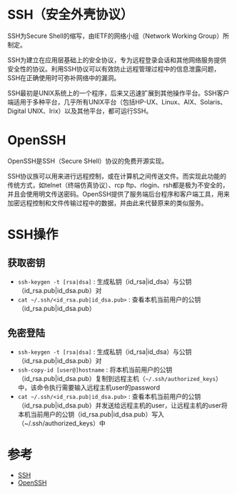 # SSH（安全外壳协议）
SSH为Secure Shell的缩写，由IETF的网络小组（Network Working Group）所制定。

SSH为建立在应用层基础上的安全协议，专为远程登录会话和其他网络服务提供安全性的协议。利用SSH协议可以有效防止远程管理过程中的信息泄露问题，SSH在正确使用时可弥补网络中的漏洞。

SSH最初是UNIX系统上的一个程序，后来又迅速扩展到其他操作平台。SSH客户端适用于多种平台，几乎所有UNIX平台（包括HP-UX、Linux、AIX、Solaris、Digital UNIX、Irix）以及其他平台，都可运行SSH。

# OpenSSH
OpenSSH是SSH（Secure SHell）协议的免费开源实现。

SSH协议族可以用来进行远程控制，或在计算机之间传送文件。而实现此功能的传统方式，如telnet（终端仿真协议）、rcp ftp、rlogin、rsh都是极为不安全的，并且会使用明文传送密码。OpenSSH提供了服务端后台程序和客户端工具，用来加密远程控制和文件传输过程中的数据，并由此来代替原来的类似服务。

# SSH操作
## 获取密钥
 - `ssh-keygen -t [rsa|dsa]` : 生成私钥（id_rsa|id_dsa）与公钥（id_rsa.pub|id_dsa.pub）对
 - `cat ~/.ssh/<id_rsa.pub|id_dsa.pub>` : 查看本机当前用户的公钥（id_rsa.pub|id_dsa.pub）
## 免密登陆
 - `ssh-keygen -t [rsa|dsa]` : 生成私钥（id_rsa|id_dsa）与公钥（id_rsa.pub|id_dsa.pub）对
 - `ssh-copy-id [user@]hostname` : 将本机当前用户的公钥（id_rsa.pub|id_dsa.pub）复制到远程主机（`~/.ssh/authorized_keys`）中，该命令执行需要输入远程主机user的password
 - `cat ~/.ssh/<id_rsa.pub|id_dsa.pub>` : 查看本机当前用户的公钥（id_rsa.pub|id_dsa.pub）并发送给远程主机的user，让远程主机的user将本机当前用户的公钥（id_rsa.pub|id_dsa.pub）写入（~/.ssh/authorized_keys）中

# 参考
 * [SSH](https://baike.baidu.com/item/ssh/10407)
 * [OpenSSH](https://baike.baidu.com/item/OpenSSH)
